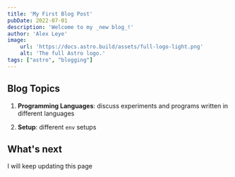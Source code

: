 ```yaml
---
title: 'My First Blog Post'
pubDate: 2022-07-01
description: 'Welcome to my _new blog_!'
author: 'Alex Leye'
image:
    url: 'https://docs.astro.build/assets/full-logo-light.png'
    alt: 'The full Astro logo.'
tags: ["astro", "blogging"]
---
```

## Blog Topics

1. **Programming Languages**: discuss experiments and programs written in different languages  

2. **Setup**: different `env` setups

## What's next

I will keep updating this page
